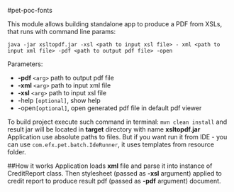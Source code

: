 #pet-poc-fonts

This module allows building standalone app to produce a PDF from XSLs, that runs with command line params:

`java -jar xsltopdf.jar -xsl <path to input xsl file> - xml <path to input xml file> -pdf <path to output pdf file> -open`

Parameters:
* **-pdf** `<arg>`    path to output pdf file
* **-xml** `<arg>`    path to input xml file
* **-xsl** `<arg>`    path to input xsl file
* -help `[optional]`,  show help
* -open`[optional]`,  open generated pdf file in default pdf viewer


To build project execute such command in terminal: `mvn clean install` and result jar will be located in **target** directory with name **xsltopdf.jar**
Application use absolute paths to files. But if you want run it from IDE - you can use `com.efx.pet.batch.IdeRunner`, it uses templates from resource folder.

##How it works
Application loads **xml** file and parse it into instance of CreditReport class.
Then stylesheet (passed as **-xsl** argument) applied to credit report to produce result pdf (passed as **-pdf** argument) document.